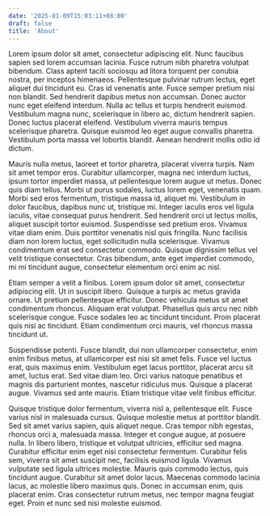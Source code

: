 ```yaml
---
date: '2025-01-09T15:03:11+08:00'
draft: false
title: 'About'
---
```


Lorem ipsum dolor sit amet, consectetur adipiscing elit. Nunc faucibus sapien sed lorem accumsan lacinia. Fusce rutrum nibh pharetra volutpat bibendum. Class aptent taciti sociosqu ad litora torquent per conubia nostra, per inceptos himenaeos. Pellentesque pulvinar rutrum lectus, eget aliquet dui tincidunt eu. Cras id venenatis ante. Fusce semper pretium nisi non blandit. Sed hendrerit dapibus metus non accumsan. Donec auctor nunc eget eleifend interdum. Nulla ac tellus et turpis hendrerit euismod. Vestibulum magna nunc, scelerisque in libero ac, dictum hendrerit sapien. Donec luctus placerat eleifend. Vestibulum viverra mauris tempus scelerisque pharetra. Quisque euismod leo eget augue convallis pharetra. Vestibulum porta massa vel lobortis blandit. Aenean hendrerit mollis odio id dictum.

Mauris nulla metus, laoreet et tortor pharetra, placerat viverra turpis. Nam sit amet tempor eros. Curabitur ullamcorper, magna nec interdum luctus, ipsum tortor imperdiet massa, ut pellentesque lorem augue ut metus. Donec quis diam tellus. Morbi ut purus sodales, luctus lorem eget, venenatis quam. Morbi sed eros fermentum, tristique massa id, aliquet mi. Vestibulum in dolor faucibus, dapibus nunc ut, tristique mi. Integer iaculis eros vel ligula iaculis, vitae consequat purus hendrerit. Sed hendrerit orci ut lectus mollis, aliquet suscipit tortor euismod. Suspendisse sed pretium eros. Vivamus vitae diam enim. Duis porttitor venenatis nisl quis fringilla. Nunc facilisis diam non lorem luctus, eget sollicitudin nulla scelerisque. Vivamus condimentum erat sed consectetur commodo. Quisque dignissim tellus vel velit tristique consectetur. Cras bibendum, ante eget imperdiet commodo, mi mi tincidunt augue, consectetur elementum orci enim ac nisl.

Etiam semper a velit a finibus. Lorem ipsum dolor sit amet, consectetur adipiscing elit. Ut in suscipit libero. Quisque a turpis ac metus gravida ornare. Ut pretium pellentesque efficitur. Donec vehicula metus sit amet condimentum rhoncus. Aliquam erat volutpat. Phasellus quis arcu nec nibh scelerisque congue. Fusce sodales leo ac tincidunt tincidunt. Proin placerat quis nisi ac tincidunt. Etiam condimentum orci mauris, vel rhoncus massa tincidunt ut.

Suspendisse potenti. Fusce blandit, dui non ullamcorper consectetur, enim enim finibus metus, at ullamcorper est nisi sit amet felis. Fusce vel luctus erat, quis maximus enim. Vestibulum eget lacus porttitor, placerat arcu sit amet, luctus erat. Sed vitae diam leo. Orci varius natoque penatibus et magnis dis parturient montes, nascetur ridiculus mus. Quisque a placerat augue. Vivamus sed ante mauris. Etiam tristique vitae velit finibus efficitur.

Quisque tristique dolor fermentum, viverra nisl a, pellentesque elit. Fusce varius nisl in malesuada cursus. Quisque molestie metus at porttitor blandit. Sed sit amet varius sapien, quis aliquet neque. Cras tempor nibh egestas, rhoncus orci a, malesuada massa. Integer et congue augue, at posuere nulla. In libero libero, tristique et volutpat ultricies, efficitur sed magna. Curabitur efficitur enim eget nisi consectetur fermentum. Curabitur felis sem, viverra sit amet suscipit nec, facilisis euismod ligula. Vivamus vulputate sed ligula ultrices molestie. Mauris quis commodo lectus, quis tincidunt augue. Curabitur sit amet dolor lacus. Maecenas commodo lacinia lacus, ac molestie libero maximus quis. Donec in accumsan enim, quis placerat enim. Cras consectetur rutrum metus, nec tempor magna feugiat eget. Proin et nunc sed nisi molestie euismod. 
